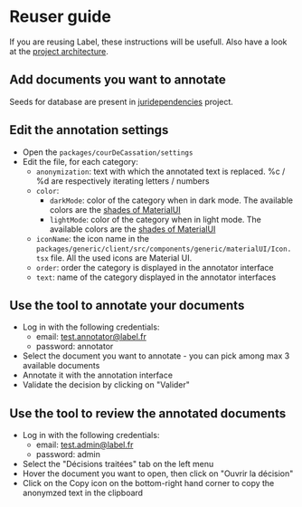 # Reuser guide

If you are reusing Label, these instructions will be usefull. Also have a look at the [project architecture](projectArchitecture.md).

## Add documents you want to annotate

Seeds for database are present in [juridependencies](https://github.com/Cour-de-cassation/juridependencies) project.

## Edit the annotation settings

- Open the `packages/courDeCassation/settings`
- Edit the file, for each category:
  - `anonymization`: text with which the annotated text is replaced. %c / %d are respectively iterating letters / numbers
  - `color`:
    - `darkMode`: color of the category when in dark mode. The available colors are the [shades of MaterialUI](https://material-ui.com/customization/color/#color-palette)
    - `lightMode`: color of the category when in light mode. The available colors are the [shades of MaterialUI](https://material-ui.com/customization/color/#color-palette)
  - `iconName`: the icon name in the `packages/generic/client/src/components/generic/materialUI/Icon.tsx` file. All the used icons are Material UI.
  - `order`: order the category is displayed in the annotator interface
  - `text`: name of the category displayed in the annotator interfaces

## Use the tool to annotate your documents

- Log in with the following credentials:
  - email: test.annotator@label.fr
  - password: annotator
- Select the document you want to annotate - you can pick among max 3 available documents
- Annotate it with the annotation interface
- Validate the decision by clicking on "Valider"

## Use the tool to review the annotated documents

- Log in with the following credentials:
  - email: test.admin@label.fr
  - password: admin
- Select the "Décisions traitées" tab on the left menu
- Hover the document you want to open, then click on "Ouvrir la décision"
- Click on the Copy icon on the bottom-right hand corner to copy the anonymzed text in the clipboard

